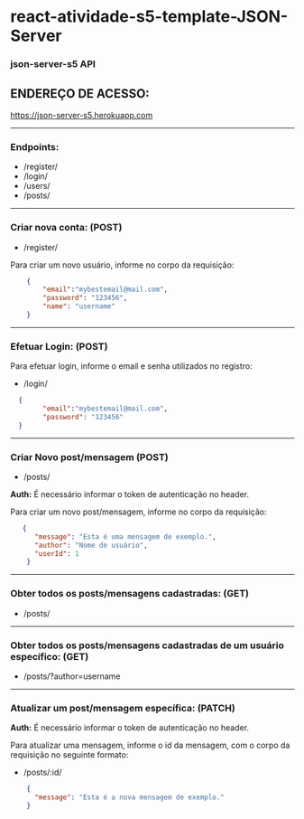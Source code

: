 # react-atividade-s5-template-JSON-Server

### json-server-s5 API

## ENDEREÇO DE ACESSO:
https://json-server-s5.herokuapp.com

- - -

### Endpoints:

- /register/
- /login/
- /users/
- /posts/

- - -

### Criar nova conta: (POST)

- /register/

Para criar um novo usuário, informe no corpo da requisição:

```json
    {
        "email":"mybestemail@mail.com",
        "password": "123456",
        "name": "username"
    }
```

- - -

### Efetuar Login: (POST)

Para efetuar login, informe o email e senha utilizados no registro:

- /login/

```json
  {
        "email":"mybestemail@mail.com",
        "password": "123456"
  }
```

- - -

### Criar Novo post/mensagem (POST)

- /posts/

**Auth:** É necessário informar o token de autenticação no header.

Para criar um novo post/mensagem, informe no corpo da requisição:


```json
   {
      "message": "Esta é uma mensagem de exemplo.",
      "author": "Nome de usuário",
      "userId": 1
    }
```

- - -

### Obter todos os posts/mensagens cadastradas: (GET)

- /posts/

- - -

### Obter todos os posts/mensagens cadastradas de um usuário específico: (GET)

- /posts/?author=username

- - -

### Atualizar um post/mensagem específica: (PATCH)

**Auth:** É necessário informar o token de autenticação no header.

Para atualizar uma mensagem, informe o id da mensagem, com o corpo da requisição no seguinte formato:

- /posts/:id/

```json 
    {
      "message": "Esta é a nova mensagem de exemplo."
    }
```
  